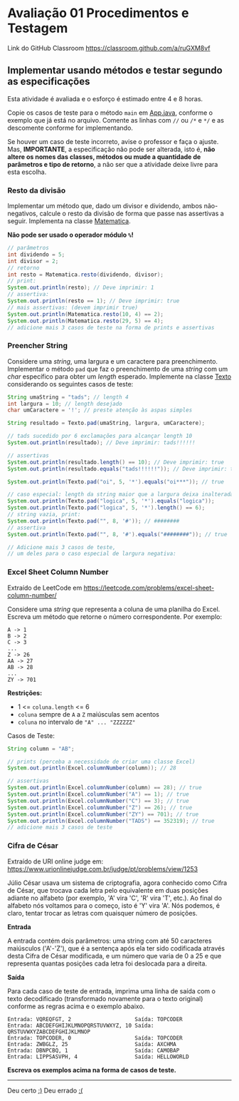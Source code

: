 # Avaliação 01 Procedimentos e Testagem

Link do GitHub Classroom <https://classroom.github.com/a/ruGXM8vf>



## Implementar usando métodos e testar segundo as especificações

Esta atividade é avaliada e o esforço é estimado entre 4 e 8 horas.

Copie os casos de teste para o método `main` em [App.java](src/App.java), conforme o exemplo que já está no arquivo. Comente as linhas com `//` ou `/*` e `*/` e as descomente conforme for implementando.

Se houver um caso de teste incorreto, avise o professor e faça o ajuste. Mas, **IMPORTANTE**, a especificação não pode ser alterada, isto é, **não altere os nomes das classes, métodos ou mude a quantidade de parâmetros e tipo de retorno**, a não ser que a atividade deixe livre para esta escolha.



### Resto da divisão

Implementar um método que, dado um divisor e dividendo, ambos não-negativos, calcule o resto da divisão de forma que passe nas assertivas a seguir. Implementa na classe [Matematica](src/Matematica.java).

**Não pode ser usado o operador módulo `%`!**

```java
// parâmetros
int dividendo = 5;
int divisor = 2;
// retorno
int resto = Matematica.resto(dividendo, divisor);
// print:
System.out.println(resto); // Deve imprimir: 1
// assertiva:
System.out.println(resto == 1); // Deve imprimir: true
// mais assertivas: (devem imprimir true)
System.out.println(Matematica.resto(10, 4) == 2);
System.out.println(Matematica.resto(29, 5) == 4);
// adicione mais 3 casos de teste na forma de prints e assertivas
```



### Preencher String

Considere uma _string_, uma largura e um caractere para preenchimento. Implementar o método `pad` que faz o preenchimento de uma _string_ com um _char_ específico para obter um _length_ esperado. Implemente na classe [Texto](src/Texto.java) considerando os seguintes casos de teste:

```java
String umaString = "tads"; // length 4
int largura = 10; // length desejado
char umCaractere = '!'; // preste atenção às aspas simples

String resultado = Texto.pad(umaString, largura, umCaractere);

// tads sucedido por 6 exclamações para alcançar length 10
System.out.println(resultado); // Deve imprimir: tads!!!!!!

// assertivas
System.out.println(resultado.length() == 10); // Deve imprimir: true
System.out.println(resultado.equals("tads!!!!!!")); // Deve imprimir: true

System.out.println(Texto.pad("oi", 5, '*').equals("oi***")); // true

// caso especial: length da string maior que a largura deixa inalterada
System.out.println(Texto.pad("logica", 5, '*').equals("logica"));
System.out.println(Texto.pad("logica", 5, '*').length() == 6);
// string vazia, print:
System.out.println(Texto.pad("", 8, '#')); // ########
// assertiva
System.out.println(Texto.pad("", 8, '#').equals("########")); // true

// Adicione mais 3 casos de teste,
// um deles para o caso especial de largura negativa:
```



### Excel Sheet Column Number

Extraído de LeetCode em <https://leetcode.com/problems/excel-sheet-column-number/>

Considere uma _string_ que representa a coluna de uma planilha do Excel. Escreva um método que retorne o número correspondente. Por exemplo:

```plain
A -> 1
B -> 2
C -> 3
...
Z -> 26
AA -> 27
AB -> 28
...
ZY -> 701
```

**Restrições:**

- 1 <= `coluna.length` <= 6
- `coluna` sempre de `A` a `Z` maiúsculas sem acentos
- `coluna` no intervalo de `"A" ... "ZZZZZZ"`

Casos de Teste:

```java
String column = "AB";

// prints (perceba a necessidade de criar uma classe Excel)
System.out.println(Excel.columnNumber(column)); // 28

// assertivas
System.out.println(Excel.columnNumber(column) == 28); // true
System.out.println(Excel.columnNumber("A") == 1); // true
System.out.println(Excel.columnNumber("C") == 3); // true
System.out.println(Excel.columnNumber("Z") == 26); // true
System.out.println(Excel.columnNumber("ZY") == 701); // true
System.out.println(Excel.columnNumber("TADS") == 352319); // true
// adicione mais 3 casos de teste
```



### Cifra de César

Extraído de URI online judge em: <https://www.urionlinejudge.com.br/judge/pt/problems/view/1253>

Júlio César usava um sistema de criptografia, agora conhecido como Cifra de César, que trocava cada letra pelo equivalente em duas posições adiante no alfabeto (por exemplo, 'A' vira 'C', 'R' vira 'T', etc.). Ao final do alfabeto nós voltamos para o começo, isto é 'Y' vira 'A'. Nós podemos, é claro, tentar trocar as letras com quaisquer número de posições.

**Entrada**

A entrada contém dois parâmetros: uma string com até 50 caracteres maiúsculos ('A'-'Z'), que é a sentença após ela ter sido codificada através desta Cifra de César modificada, e um número que varia de 0 a 25 e que representa quantas posições cada letra foi deslocada para a direita.

**Saída**

Para cada caso de teste de entrada, imprima uma linha de saída com o texto decodificado (transformado novamente para o texto original) conforme as regras acima e o exemplo abaixo.

```plain
Entrada: VQREQFGT, 2                    Saída: TOPCODER
Entrada: ABCDEFGHIJKLMNOPQRSTUVWXYZ, 10 Saída: QRSTUVWXYZABCDEFGHIJKLMNOP
Entrada: TOPCODER, 0                    Saída: TOPCODER
Entrada: ZWBGLZ, 25                     Saída: AXCHMA
Entrada: DBNPCBQ, 1                     Saída: CAMOBAP
Entrada: LIPPSASVPH, 4                  Saída: HELLOWORLD
```

**Escreva os exemplos acima na forma de casos de teste.**

* * *

Deu certo [:)](memes/yes.jpg) Deu errado [:(](memes/no.jpg)
